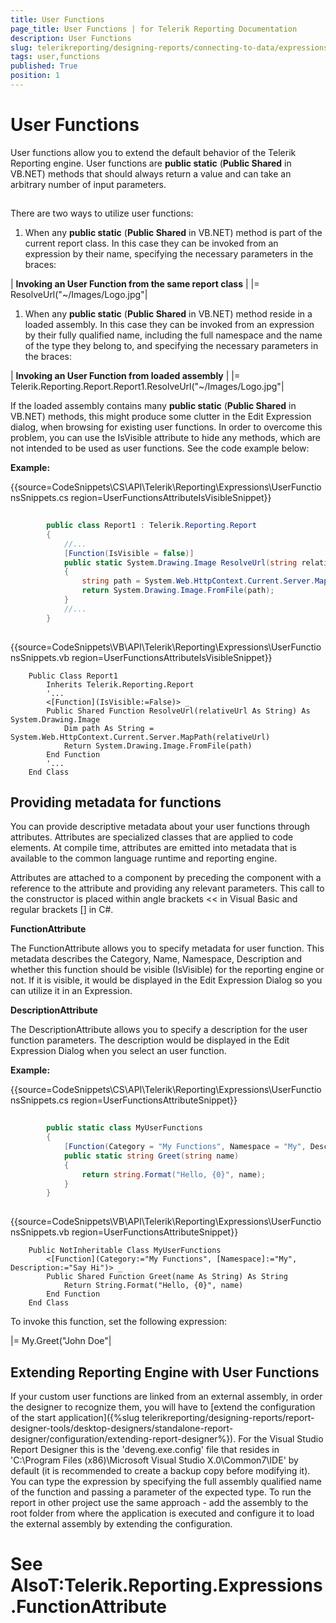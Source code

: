 ```yaml
---
title: User Functions
page_title: User Functions | for Telerik Reporting Documentation
description: User Functions
slug: telerikreporting/designing-reports/connecting-to-data/expressions/extending-expressions/user-functions
tags: user,functions
published: True
position: 1
---
```


# User Functions



User functions allow you to extend the default behavior of the Telerik Reporting engine. User functions are __public static__ (__Public Shared__ in VB.NET) methods that should always return a value and can take an arbitrary number of input parameters.
      

## 

There are two ways to utilize user functions:

1. When any __public static__ (__Public Shared__ in
              VB.NET) method is part of the current report class. In this case they can be invoked from an expression by their name,
              specifying the necessary parameters in the braces:
            



| __Invoking an User Function from the same report class__ |
|= ResolveUrl("~/Images/Logo.jpg"|




1. When any __public static__ (__Public Shared__ in VB.NET)
              method reside in a loaded assembly. In this case they can be invoked from an expression by their fully qualified name, including the full
              namespace and the name of the type they belong to, and specifying the necessary parameters in the braces:
            



| __Invoking an User Function from loaded assembly__ |
|= Telerik.Reporting.Report.Report1.ResolveUrl("~/Images/Logo.jpg"|




If the loaded assembly contains many __public static__ (__Public Shared__
          in VB.NET) methods, this might produce some clutter in the Edit Expression dialog, when browsing for existing user functions.
          In order to overcome this problem, you can use the IsVisible attribute to hide any methods, which are not intended to be used
          as user functions. See the code example below:
        

__Example:__

{{source=CodeSnippets\CS\API\Telerik\Reporting\Expressions\UserFunctionsSnippets.cs region=UserFunctionsAttributeIsVisibleSnippet}}
````C#
	    
	    public class Report1 : Telerik.Reporting.Report
	    {
	        //...
	        [Function(IsVisible = false)]
	        public static System.Drawing.Image ResolveUrl(string relativeUrl)
	        {
	            string path = System.Web.HttpContext.Current.Server.MapPath(relativeUrl);
	            return System.Drawing.Image.FromFile(path);
	        }
	        //...
	    }
	    
````



{{source=CodeSnippets\VB\API\Telerik\Reporting\Expressions\UserFunctionsSnippets.vb region=UserFunctionsAttributeIsVisibleSnippet}}
````VB
	Public Class Report1
	    Inherits Telerik.Reporting.Report
	    '...
	    <[Function](IsVisible:=False)> _
	    Public Shared Function ResolveUrl(relativeUrl As String) As System.Drawing.Image
	        Dim path As String = System.Web.HttpContext.Current.Server.MapPath(relativeUrl)
	        Return System.Drawing.Image.FromFile(path)
	    End Function
	    '...
	End Class
````



## Providing metadata for functions

You can provide descriptive metadata about your user functions through attributes. Attributes are specialized
          classes that are applied to code elements. At compile time, attributes are emitted into metadata that is available to
          the common language runtime and reporting engine.
        

Attributes are attached to a component by preceding the component with a reference to the attribute and providing
          any relevant parameters. This call to the constructor is placed within angle brackets << in Visual Basic and regular
          brackets [] in C#.
        

__FunctionAttribute__

The FunctionAttribute allows you to specify metadata for user function. This metadata describes
          the Category, Name, Namespace, Description and whether this function should be visible (IsVisible) for
          the reporting engine or not. If it is visible, it would be displayed in the Edit Expression Dialog so you
          can utilize it in an Expression.
        

__DescriptionAttribute__

The DescriptionAttribute allows you to specify a description for the user function parameters. The
          description would be displayed in the Edit Expression Dialog when you select an user function.
        

__Example:__

{{source=CodeSnippets\CS\API\Telerik\Reporting\Expressions\UserFunctionsSnippets.cs region=UserFunctionsAttributeSnippet}}
````C#
	    
	    public static class MyUserFunctions
	    {
	        [Function(Category = "My Functions", Namespace = "My", Description = "Say Hi")]
	        public static string Greet(string name)
	        {
	            return string.Format("Hello, {0}", name);
	        }
	    }
	
````



{{source=CodeSnippets\VB\API\Telerik\Reporting\Expressions\UserFunctionsSnippets.vb region=UserFunctionsAttributeSnippet}}
````VB
	Public NotInheritable Class MyUserFunctions
	    <[Function](Category:="My Functions", [Namespace]:="My", Description:="Say Hi")> _
	    Public Shared Function Greet(name As String) As String
	        Return String.Format("Hello, {0}", name)
	    End Function
	End Class
````



To invoke this function, set the following expression:



|= My.Greet("John Doe"|




## Extending Reporting Engine with User Functions

If your custom user functions are linked from an external assembly, in order the designer to recognize them, you will have to 
            [extend the configuration of the start application]({%slug telerikreporting/designing-reports/report-designer-tools/desktop-designers/standalone-report-designer/configuration/extending-report-designer%}). For the Visual Studio Report Designer
            this is the 'deveng.exe.config' file that resides in 'C:\Program Files (x86)\Microsoft Visual Studio X.0\Common7\IDE' by default (it is recommended 
            to create a backup copy before modifying it). You can type the expression by specifying the full assembly qualified name of the function and 
            passing a parameter of the expected type. To run the report in other project use the same approach - add the assembly to the root folder from where 
            the application is executed and configure it to load the external assembly by extending the configuration.
          

# See AlsoT:Telerik.Reporting.Expressions.FunctionAttribute
